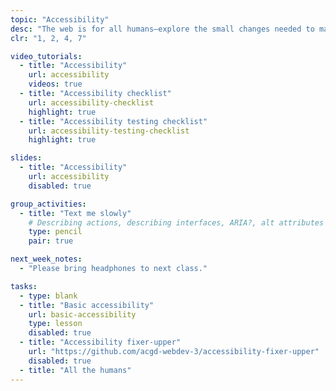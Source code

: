 ```yaml
---
topic: "Accessibility"
desc: "The web is for all humans—explore the small changes needed to make that a reality."
clr: "1, 2, 4, 7"

video_tutorials:
  - title: "Accessibility"
    url: accessibility
    videos: true
  - title: "Accessibility checklist"
    url: accessibility-checklist
    highlight: true
  - title: "Accessibility testing checklist"
    url: accessibility-testing-checklist
    highlight: true

slides:
  - title: "Accessibility"
    url: accessibility
    disabled: true

group_activities:
  - title: "Text me slowly"
    # Describing actions, describing interfaces, ARIA?, alt attributes
    type: pencil
    pair: true

next_week_notes:
  - "Please bring headphones to next class."

tasks:
  - type: blank
  - title: "Basic accessibility"
    url: basic-accessibility
    type: lesson
    disabled: true
  - title: "Accessibility fixer-upper"
    url: "https://github.com/acgd-webdev-3/accessibility-fixer-upper"
    disabled: true
  - title: "All the humans"
---
```

